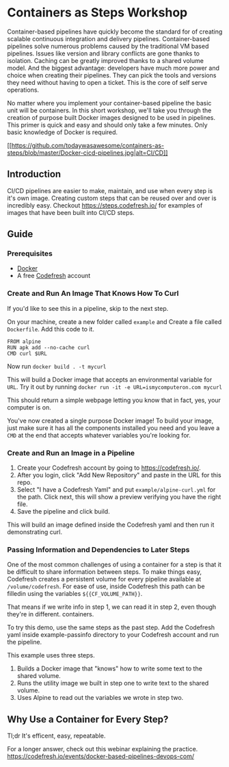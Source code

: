 # Containers as Steps Workshop
Container-based pipelines have quickly become the standard for of creating scalable continuous integration and delivery pipelines. Container-based pipelines solve numerous problems caused by the traditional VM based pipelines. Issues like version and library conflicts are gone thanks to isolation. Caching can be greatly improved thanks to a shared volume model. And the biggest advantage: developers have much more power and choice when creating their pipelines. They can pick the tools and versions they need without having to open a ticket. This is the core of self serve operations. 

No matter where you implement your container-based pipeline the basic unit will be containers. In this short workshop, we'll take you through the creation of purpose built Docker images designed to be used in pipelines. This primer is quick and easy and should only take a few minutes. Only basic knowledge of Docker is required. 

[[https://github.com/todaywasawesome/containers-as-steps/blob/master/Docker-cicd-pipelines.jpg|alt=CI/CD]]

## Introduction
CI/CD pipelines are easier to make, maintain, and use when every step is it's own image. Creating custom steps that can be reused over and over is incredibly easy. Checkout https://steps.codefresh.io/ for examples of images that have been built into CI/CD steps. 

## Guide

### Prerequisites
- [Docker](https://docs.docker.com/install/)
- A free [Codefresh](https://codefresh.io/) account

### Create and Run An Image That Knows How To Curl
If you'd like to see this in a pipeline, skip to the next step.

On your machine, create a new folder called `example` and Create a file called `Dockerfile`. Add this code to it.

```
FROM alpine
RUN apk add --no-cache curl
CMD curl $URL
```

Now run `docker build . -t mycurl`

This will build a Docker image that accepts an environmental variable for `URL`. Try it out by running `docker run -it -e URL=ismycomputeron.com mycurl`

This should return a simple webpage letting you know that in fact, yes, your computer is on. 

You've now created a single purpose Docker image! To build your image, just make sure it has all the components installed you need and you leave a `CMD` at the end that accepts whatever variables you're looking for. 

### Create and Run an Image in a Pipeline
1. Create your Codefresh account by going to https://codefresh.io/. 
2. After you login, click "Add New Repository" and paste in the URL for this repo. 
3. Select "I have a Codefresh Yaml" and put `example/alpine-curl.yml` for the path. Click next, this will show a preview verifying you have the right file. 
4. Save the pipeline and click build.

This will build an image defined inside the Codefresh yaml and then run it demonstrating curl. 

### Passing Information and Dependencies to Later Steps
One of the most common challenges of using a container for a step is that it be difficult to share information between steps. To make things easy, Codefresh creates a persistent volume for every pipeline available at `/volume/codefresh`. For ease of use, inside Codefresh this path can be filledin using the variables `${{CF_VOLUME_PATH}}`. 

That means if we write info in step 1, we can read it in step 2, even though they're in different. containers. 

To try this demo, use the same steps as the past step. Add the Codefresh yaml inside example-passinfo directory to your Codefresh account and run the pipeline. 

This example uses three steps. 
1. Builds a Docker image that "knows" how to write some text to the shared volume. 
2. Runs the utility image we built in step one to write text to the shared volume.
3. Uses Alpine to read out the variables we wrote in step two.

## Why Use a Container for Every Step?
Tl;dr It's efficent, easy, repeatable. 

For a longer answer, check out this webinar explaining the practice. https://codefresh.io/events/docker-based-pipelines-devops-com/
